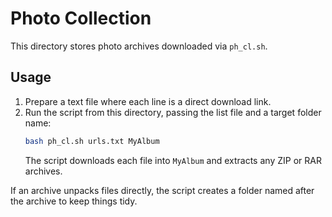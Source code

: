 # Photo Collection

This directory stores photo archives downloaded via `ph_cl.sh`.

## Usage

1. Prepare a text file where each line is a direct download link.
2. Run the script from this directory, passing the list file and a target folder name:
   ```bash
   bash ph_cl.sh urls.txt MyAlbum
   ```
   The script downloads each file into `MyAlbum` and extracts any ZIP or RAR archives.

If an archive unpacks files directly, the script creates a folder named after the archive to keep things tidy.
